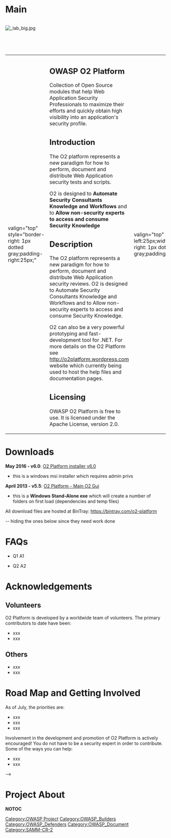 # Main

<div style="width:100%;height:90px;border:0,margin:0;overflow: hidden;">

![_lab_big.jpg](_lab_big.jpg "_lab_big.jpg")

</div>

<table>
<tbody>
<tr class="odd">
<td><p>valign="top" style="border-right: 1px dotted gray;padding-right:25px;"</p></td>
<td><h2 id="owasp_o2_platform">OWASP O2 Platform</h2>
<p>Collection of Open Source modules that help Web Application Security Professionals to maximize their efforts and quickly obtain high visibility into an application's security profile.</p>
<h2 id="introduction">Introduction</h2>
<p>The O2 platform represents a new paradigm for how to perform, document and distribute Web Application security tests and scripts.</p>
<p>O2 is designed to <strong>Automate Security Consultants Knowledge and Workflows</strong> and to <strong>Allow non-security experts to access and consume Security Knowledge</strong></p>
<h2 id="description">Description</h2>
<p>The O2 platform represents a new paradigm for how to perform, document and distribute Web Application security reviews. O2 is designed to Automate Security Consultants Knowledge and Workflows and to Allow non-security experts to access and consume Security Knowledge.</p>
<p>O2 can also be a very powerful prototyping and fast-development tool for .NET. For more details on the O2 Platform see <a href="http://o2platform.wordpress.com">http://o2platform.wordpress.com</a> website which currently being used to host the help files and documentation pages.</p>
<h2 id="licensing">Licensing</h2>
<p>OWASP O2 Platform is free to use. It is licensed under the Apache License, version 2.0.</p></td>
<td><p>valign="top" style="padding-left:25px;width:200px;border-right: 1px dotted gray;padding-right:25px;"</p></td>
<td><h2 id="what_is_o2_platform">What is O2 Platform?</h2>
<p>OWASP O2 Platform provides:</p>
<p><em>'Requirements:</em>: Windows and .NET Framework 3.5 for the main apis and 4.5 for the installer</p>
<p><strong>Source code</strong>: The source code for the O2 Platform is available for download at GitHub:</p>
<p><strong>Git Hub repositories</strong></p>
<ul>
<li>FluentSharp: <a href="https://github.com/o2platform/O2.FluentSharp">https://github.com/o2platform/O2.FluentSharp</a></li>
<li>O2 Platform Scripts: <a href="https://github.com/o2platform/O2.Platform.Scripts">https://github.com/o2platform/O2.Platform.Scripts</a></li>
<li>O2 Platform Projects: <a href="https://github.com/o2platform/O2.Platform.Projects">https://github.com/o2platform/O2.Platform.Projects</a></li>
<li>Misc and Legacy projects: <a href="https://github.com/o2platform/O2.Platform.Projects.Misc_and_Legacy">https://github.com/o2platform/O2.Platform.Projects.Misc_and_Legacy</a></li>
</ul>
<h2 id="presentation">Presentation</h2>
<p><a href="http://www.slideshare.net/DinisCruz/owasp-o2-platform-november-2010">Owasp O2 Platform</a> - Automating Security Knowledge through Unit Tests</p>
<h2 id="project_leader">Project Leader</h2>
<p><a href="mailto:dinis.cruz@owasp.org">Diniz Cruz</a></p>
<h2 id="ohloh_openhub">Ohloh (OpenHub)</h2>
<p>see <a href="https://www.openhub.net/p/o2platform">https://www.openhub.net/p/o2platform</a></p></td>
<td><p>valign="top" style="padding-left:25px;width:200px;"</p></td>
<td><h2 id="quick_download">Quick Download</h2>
<p><strong>May 2016 - v6.0</strong>: <a href="https://bintray.com/o2-platform/Main-Exe/download_file?file_path=O2+Platform+Installer+v6.0.msi">O2 Platform installer v6.0</a> - this is a windows msi installer which requires admin privs</p>
<p><strong>April 2013 - v5.5</strong>: <a href="https://bintray.com/o2-platform/Main-Exe/download_file?file_path=O2_Platform_5.5_RC1.zip">O2 Platform - Main O2 Gui</a> - this is a <strong>Windows Stand-Alone exe</strong> which will create a number of folders on first load (dependencies and temp files)</p>
<h2 id="email_list">Email List</h2>
<p><a href="https://groups.google.com/a/owasp.org/forum/#!forum/o2-platform">OWASP O2 Platform Mailing list</a></p>
<h2 id="news_and_events">News and Events</h2>
<ul>
<li>2013/Nov/8 : Webinar "Using the O2 Platform to Automate Application Security Knowledge and Workflows"</li>
<li>2013/Jul/20: Released version 5.3 of the <a href="https://o2platform.googlecode.com/files/O2%20Platform%20-%20Main%20O2%20Gui%20v5.3.exe">O2 Platform main GUI</a></li>
<li>2013/Feb/8 : Released version 5.1 of the <a href="http://o2platform.googlecode.com/files/O2%20Platform%20-%20Main%20O2%20Gui%20v5.1.exe">O2 Platform main GUI</a></li>
<li>2013/Feb/8 : Helped <a href="UK" title="wikilink">UK</a> Chapters to visualize its locations: <a href="http://blog.diniscruz.com/2013/02/o2-script-to-create-google-static-map.html">O2 Script to create Google Static map with OWASP UK Chapter locations</a></li>
</ul>
<h2 id="in_print">In Print</h2>
<h2 id="classifications">Classifications</h2>
<table>
<tbody>
<tr class="odd">
<td><p>align="center" valign="top" width="50%" rowspan="2"</p></td>
<td><figure>
<img src="Midlevel_projects.png" title="Midlevel_projects.png" alt="Midlevel_projects.png" width="100" /><figcaption>Midlevel_projects.png</figcaption>
</figure></td>
<td><p>align="center" valign="top" width="50%"</p></td>
<td><figure>
<img src="Owasp-builders-small.png" title="Owasp-builders-small.png" alt="Owasp-builders-small.png" /><figcaption>Owasp-builders-small.png</figcaption>
</figure></td>
</tr>
<tr class="even">
<td><p>align="center" valign="top" width="50%"</p></td>
<td><figure>
<img src="Owasp-defenders-small.png" title="Owasp-defenders-small.png" alt="Owasp-defenders-small.png" /><figcaption>Owasp-defenders-small.png</figcaption>
</figure></td>
<td></td>
<td></td>
</tr>
<tr class="odd">
<td><p>colspan="2" align="center"</p></td>
<td><figure>
<img src="Cc-button-y-sa-small.png" title="Cc-button-y-sa-small.png" alt="Cc-button-y-sa-small.png" /><figcaption>Cc-button-y-sa-small.png</figcaption>
</figure></td>
<td></td>
<td></td>
</tr>
<tr class="even">
<td><p>colspan="2" align="center"</p></td>
<td><figure>
<img src="Project_Type_Files_CODE.jpg" title="Project_Type_Files_CODE.jpg" alt="Project_Type_Files_CODE.jpg" /><figcaption>Project_Type_Files_CODE.jpg</figcaption>
</figure></td>
<td></td>
<td></td>
</tr>
</tbody>
</table></td>
</tr>
</tbody>
</table>

# Downloads

**May 2016 - v6.0**: [O2 Platform installer
v6.0](https://bintray.com/o2-platform/Main-Exe/download_file?file_path=O2+Platform+Installer+v6.0.msi)
- this is a windows msi installer which requires admin privs

**April 2013 - v5.5**: [O2 Platform - Main O2
Gui](https://bintray.com/o2-platform/Main-Exe/download_file?file_path=O2_Platform_5.5_RC1.zip)
- this is a **Windows Stand-Alone exe** which will create a number of
folders on first load (dependencies and temp files)

All download files are hosted at BinTray:
<https://bintray.com/o2-platform>

\-- hiding the ones below since they need work done

# FAQs

  - Q1
    A1

<!-- end list -->

  - Q2
    A2

# Acknowledgements

## Volunteers

O2 Platform is developed by a worldwide team of volunteers. The primary
contributors to date have been:

  - xxx
  - xxx

## Others

  - xxx
  - xxx

# Road Map and Getting Involved

As of July, the priorities are:

  - xxx
  - xxx
  - xxx

Involvement in the development and promotion of O2 Platform is actively
encouraged\! You do not have to be a security expert in order to
contribute. Some of the ways you can help:

  - xxx
  - xxx

\--\>

# Project About

__NOTOC__ <headertabs />

[Category:OWASP Project](Category:OWASP_Project "wikilink")
[Category:OWASP_Builders](Category:OWASP_Builders "wikilink")
[Category:OWASP_Defenders](Category:OWASP_Defenders "wikilink")
[Category:OWASP_Document](Category:OWASP_Document "wikilink")
[Category:SAMM-CR-2](Category:SAMM-CR-2 "wikilink")